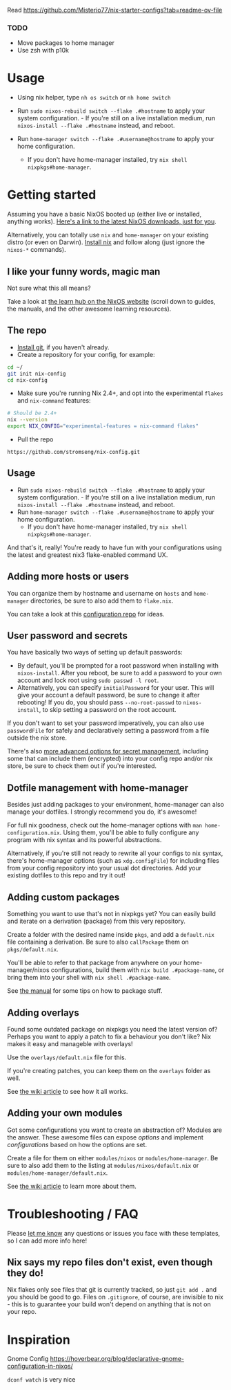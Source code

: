 Read https://github.com/Misterio77/nix-starter-configs?tab=readme-ov-file

### TODO

-   Move packages to home manager
-   Use zsh with p10k

# Usage

-   Using nix helper, type `nh os switch` or `nh home switch`

-   Run `sudo nixos-rebuild switch --flake .#hostname` to apply your system
    configuration. - If you're still on a live installation medium, run `nixos-install --flake
.#hostname` instead, and reboot.
-   Run `home-manager switch --flake .#username@hostname` to apply your home
    configuration.
    -   If you don't have home-manager installed, try `nix shell nixpkgs#home-manager`.

# Getting started

Assuming you have a basic NixOS booted up (either live or installed, anything
works). [Here's a link to the latest NixOS downloads, just for
you](https://nixos.org/download#download-nixos).

Alternatively, you can totally use `nix` and `home-manager` on your existing
distro (or even on Darwin). [Install nix](https://nixos.org/download.html#nix)
and follow along (just ignore the `nixos-*` commands).

## I like your funny words, magic man

Not sure what this all means?

Take a look at [the learn hub on the NixOS
website](https://nixos.org/learn.html) (scroll down to guides, the manuals, and
the other awesome learning resources).

## The repo

-   [Install git](https://nixos.wiki/wiki/git), if you haven't already.
-   Create a repository for your config, for example:

```bash
cd ~/
git init nix-config
cd nix-config
```

-   Make sure you're running Nix 2.4+, and opt into the experimental `flakes` and `nix-command` features:

```bash
# Should be 2.4+
nix --version
export NIX_CONFIG="experimental-features = nix-command flakes"
```

-   Pull the repo

```
https://github.com/stromseng/nix-config.git
```

## Usage

-   Run `sudo nixos-rebuild switch --flake .#hostname` to apply your system
    configuration. - If you're still on a live installation medium, run `nixos-install --flake
.#hostname` instead, and reboot.
-   Run `home-manager switch --flake .#username@hostname` to apply your home
    configuration.
    -   If you don't have home-manager installed, try `nix shell nixpkgs#home-manager`.

And that's it, really! You're ready to have fun with your configurations using
the latest and greatest nix3 flake-enabled command UX.

## Adding more hosts or users

You can organize them by hostname and username on `hosts` and `home-manager`
directories, be sure to also add them to `flake.nix`.

You can take a look at this
[configuration repo](https://github.com/misterio77/nix-config) for ideas.

## User password and secrets

You have basically two ways of setting up default passwords:

-   By default, you'll be prompted for a root password when installing with
    `nixos-install`. After you reboot, be sure to add a password to your own
    account and lock root using `sudo passwd -l root`.
-   Alternatively, you can specify `initialPassword` for your user. This will
    give your account a default password, be sure to change it after rebooting!
    If you do, you should pass `--no-root-passwd` to `nixos-install`, to skip
    setting a password on the root account.

If you don't want to set your password imperatively, you can also use
`passwordFile` for safely and declaratively setting a password from a file
outside the nix store.

There's also [more advanced options for secret
management](https://nixos.wiki/wiki/Comparison_of_secret_managing_schemes),
including some that can include them (encrypted) into your config repo and/or
nix store, be sure to check them out if you're interested.

## Dotfile management with home-manager

Besides just adding packages to your environment, home-manager can also manage
your dotfiles. I strongly recommend you do, it's awesome!

For full nix goodness, check out the home-manager options with `man
home-configuration.nix`. Using them, you'll be able to fully configure any
program with nix syntax and its powerful abstractions.

Alternatively, if you're still not ready to rewrite all your configs to nix
syntax, there's home-manager options (such as `xdg.configFile`) for including
files from your config repository into your usual dot directories. Add your
existing dotfiles to this repo and try it out!

## Adding custom packages

Something you want to use that's not in nixpkgs yet? You can easily build and
iterate on a derivation (package) from this very repository.

Create a folder with the desired name inside `pkgs`, and add a `default.nix`
file containing a derivation. Be sure to also `callPackage` them on
`pkgs/default.nix`.

You'll be able to refer to that package from anywhere on your
home-manager/nixos configurations, build them with `nix build .#package-name`,
or bring them into your shell with `nix shell .#package-name`.

See [the manual](https://nixos.org/manual/nixpkgs/stable/) for some tips on how
to package stuff.

## Adding overlays

Found some outdated package on nixpkgs you need the latest version of? Perhaps
you want to apply a patch to fix a behaviour you don't like? Nix makes it easy
and manageble with overlays!

Use the `overlays/default.nix` file for this.

If you're creating patches, you can keep them on the `overlays` folder as well.

See [the wiki article](https://nixos.wiki/wiki/Overlays) to see how it all
works.

## Adding your own modules

Got some configurations you want to create an abstraction of? Modules are the
answer. These awesome files can expose _options_ and implement _configurations_
based on how the options are set.

Create a file for them on either `modules/nixos` or `modules/home-manager`. Be
sure to also add them to the listing at `modules/nixos/default.nix` or
`modules/home-manager/default.nix`.

See [the wiki article](https://nixos.wiki/wiki/Module) to learn more about
them.

# Troubleshooting / FAQ

Please [let me know](https://github.com/Misterio77/nix-starter-config/issues)
any questions or issues you face with these templates, so I can add more info
here!

## Nix says my repo files don't exist, even though they do!

Nix flakes only see files that git is currently tracked, so just `git add .`
and you should be good to go. Files on `.gitignore`, of course, are invisible
to nix - this is to guarantee your build won't depend on anything that is not
on your repo.

# Inspiration

Gnome Config https://hoverbear.org/blog/declarative-gnome-configuration-in-nixos/

`dconf watch` is very nice
